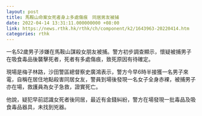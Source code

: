 ```yaml
---
layout: post
title: 馬鞍山命案女死者身上多處傷痕　同居男友被捕
date: 2022-04-14 13:31:11.000000000 +08:00
link: https://news.rthk.hk/rthk/ch/component/k2/1643963-20220414.htm
categories: rthk
---
```


一名52歲男子涉嫌在馬鞍山謀殺女朋友被捕。警方初步調查顯示，懷疑被捕男子在吸食毒品後襲擊死者，死者有多處傷痕，致死原因有待確定。

現場是梅子林路，沙田警區總督察史廣鴻表示，警方今早6時半接獲一名男子來電，自稱在居住地點殺害同居女友，警員到場後發現一名女子全身赤裸，被捕男子亦在場，救護員為女子急救，證實死亡。

他說，疑犯早前認識女死者後同居，最近有金錢糾紛，警方在場發現一批毒品及吸食毒品器具，未找到兇器。
